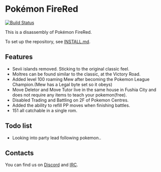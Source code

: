 # Pokémon FireRed

[![Build Status][travis-badge]][travis]

[travis]: https://travis-ci.org/pret/pokefirered
[travis-badge]: https://travis-ci.org/pret/pokefirered.svg?branch=master

This is a disassembly of Pokémon FireRed.

To set up the repository, see [INSTALL.md](INSTALL.md).

## Features

- Sevii islands removed. Sticking to the original classic feel.
- Moltres can be found similar to the classic, at the Victory Road.
- Added level 100 roaming Mew after becoming the Pokemon League Champion.(Mew has a Legal byte set so it obeys)
- Move Deletor and Move Tutor live in the same house in Fushia City and does not require any items to teach your pokemon(free).
- Disabled Trading and Battling on 2F of Pokemon Centres.
- Added the ability to refill PP moves when finishing battles.
- 151 all catchable in a single rom.

## Todo list

- Looking into party lead following pokemon..

## Contacts

You can find us on [Discord](https://discord.gg/d5dubZ3) and [IRC](https://web.libera.chat/?#pret).
